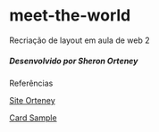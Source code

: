 # meet-the-world

Recriação de layout em aula de web 2

##### Desenvolvido por Sheron Orteney

Referências

[Site Orteney](http://orteney-show.glitch.me/index.html)

[Card Sample](http://all-about-me-wdd.glitch.me/cool-card.html)
